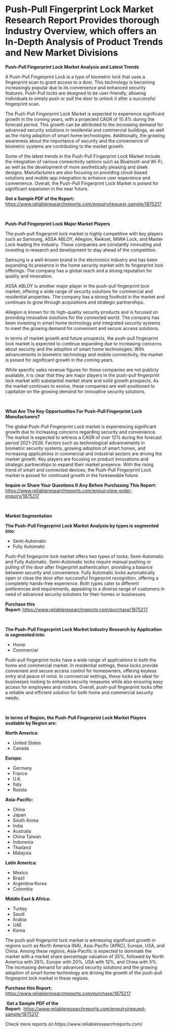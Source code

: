 <p><h1>Push-Pull Fingerprint Lock Market Research Report Provides thorough Industry Overview, which offers an In-Depth Analysis of Product Trends and New Market Divisions</h1></p><p><strong>Push-Pull Fingerprint Lock Market Analysis and Latest Trends</strong></p>
<p><p>A Push-Pull Fingerprint Lock is a type of biometric lock that uses a fingerprint scan to grant access to a door. This technology is becoming increasingly popular due to its convenience and enhanced security features. Push-Pull locks are designed to be user-friendly, allowing individuals to simply push or pull the door to unlock it after a successful fingerprint scan.</p><p>The Push-Pull Fingerprint Lock Market is expected to experience significant growth in the coming years, with a projected CAGR of 10.4% during the forecast period. This growth can be attributed to the increasing demand for advanced security solutions in residential and commercial buildings, as well as the rising adoption of smart home technologies. Additionally, the growing awareness about the importance of security and the convenience of biometric systems are contributing to the market growth.</p><p>Some of the latest trends in the Push-Pull Fingerprint Lock Market include the integration of various connectivity options such as Bluetooth and Wi-Fi, as well as the development of more aesthetically pleasing and sleek designs. Manufacturers are also focusing on providing cloud-based solutions and mobile app integration to enhance user experience and convenience. Overall, the Push-Pull Fingerprint Lock Market is poised for significant expansion in the near future.</p></p>
<p><strong>Get a Sample PDF of the Report:&nbsp;</strong> <a href="https://www.reliableresearchreports.com/enquiry/request-sample/1875217">https://www.reliableresearchreports.com/enquiry/request-sample/1875217</a></p>
<p>&nbsp;</p>
<p><strong>Push-Pull Fingerprint Lock Major Market Players</strong></p>
<p><p>The push-pull fingerprint lock market is highly competitive with key players such as Samsung, ASSA ABLOY, Allegion, Kwikset, MIWA Lock, and Master Lock leading the industry. These companies are constantly innovating and investing in research and development to stay ahead of the competition. </p><p>Samsung is a well-known brand in the electronics industry and has been expanding its presence in the home security market with its fingerprint lock offerings. The company has a global reach and a strong reputation for quality and innovation. </p><p>ASSA ABLOY is another major player in the push-pull fingerprint lock market, offering a wide range of security solutions for commercial and residential properties. The company has a strong foothold in the market and continues to grow through acquisitions and strategic partnerships. </p><p>Allegion is known for its high-quality security products and is focused on providing innovative solutions for the connected world. The company has been investing in smart home technology and integrated security systems to meet the growing demand for convenient and secure access solutions. </p><p>In terms of market growth and future prospects, the push-pull fingerprint lock market is expected to continue expanding due to increasing concerns about security and the adoption of smart home technologies. With advancements in biometric technology and mobile connectivity, the market is poised for significant growth in the coming years.</p><p>While specific sales revenue figures for these companies are not publicly available, it is clear that they are major players in the push-pull fingerprint lock market with substantial market share and solid growth prospects. As the market continues to evolve, these companies are well-positioned to capitalize on the growing demand for innovative security solutions.</p></p>
<p>&nbsp;</p>
<p><strong>What Are The Key Opportunities For Push-Pull Fingerprint Lock Manufacturers?</strong></p>
<p><p>The global Push-Pull Fingerprint Lock market is experiencing significant growth due to increasing concerns regarding security and convenience. The market is expected to witness a CAGR of over 12% during the forecast period 2021-2026. Factors such as technological advancements in biometric security systems, growing adoption of smart homes, and increasing applications in commercial and industrial sectors are driving the market growth. Key players are focusing on product innovations and strategic partnerships to expand their market presence. With the rising trend of smart and connected devices, the Push-Pull Fingerprint Lock market is poised for continued growth in the foreseeable future.</p></p>
<p><strong>Inquire or Share Your Questions If Any Before Purchasing This Report:</strong> <a href="https://www.reliableresearchreports.com/enquiry/pre-order-enquiry/1875217">https://www.reliableresearchreports.com/enquiry/pre-order-enquiry/1875217</a></p>
<p>&nbsp;</p>
<p><strong>Market Segmentation</strong></p>
<p><strong>The Push-Pull Fingerprint Lock Market Analysis by types is segmented into:</strong></p>
<p><ul><li>Semi-Automatic</li><li>Fully Automatic</li></ul></p>
<p><p>Push-Pull fingerprint lock market offers two types of locks: Semi-Automatic and Fully Automatic. Semi-Automatic locks require manual pushing or pulling of the door after fingerprint authentication, providing a balance between security and convenience. Fully Automatic locks automatically open or close the door after successful fingerprint recognition, offering a completely hands-free experience. Both types cater to different preferences and requirements, appealing to a diverse range of customers in need of advanced security solutions for their homes or businesses.</p></p>
<p><strong>Purchase this Report:&nbsp;</strong><a href="https://www.reliableresearchreports.com/purchase/1875217">https://www.reliableresearchreports.com/purchase/1875217</a></p>
<p>&nbsp;</p>
<p><strong>The Push-Pull Fingerprint Lock Market Industry Research by Application is segmented into:</strong></p>
<p><ul><li>Home</li><li>Commercial</li></ul></p>
<p><p>Push-pull fingerprint locks have a wide range of applications in both the home and commercial market. In residential settings, these locks provide convenient and secure access control for homeowners, offering keyless entry and peace of mind. In commercial settings, these locks are ideal for businesses looking to enhance security measures while also ensuring easy access for employees and visitors. Overall, push-pull fingerprint locks offer a reliable and efficient solution for both home and commercial security needs.</p></p>
<p>&nbsp;</p>
<p><strong>In terms of Region, the Push-Pull Fingerprint Lock Market Players available by Region are:</strong></p>
<p>
    <p> <strong> North America: </strong>
        <ul>
            <li>United States</li>
            <li>Canada</li>
        </ul>
        </p> 
    <p> <strong> Europe: </strong>
        <ul>
            <li>Germany</li>
            <li>France</li>
            <li>U.K.</li>
            <li>Italy</li>
            <li>Russia</li>
        </ul>
        </p> 
    <p> <strong> Asia-Pacific: </strong>
        <ul>
            <li>China</li>
            <li>Japan</li>
            <li>South Korea</li>
            <li>India</li>
            <li>Australia</li>
            <li>China Taiwan</li>
            <li>Indonesia</li>
            <li>Thailand</li>
            <li>Malaysia</li>
        </ul>
        </p> 
    <p> <strong> Latin America: </strong>
        <ul>
            <li>Mexico</li>
            <li>Brazil</li>
            <li>Argentina Korea</li>
            <li>Colombia</li>
        </ul>
        </p> 
    <p> <strong> Middle East & Africa: </strong>
        <ul>
            <li>Turkey</li>
            <li>Saudi</li>
            <li>Arabia</li>
            <li>UAE</li>
            <li>Korea</li>
        </ul>
    </p>
    </p>
<p><p>The push-pull fingerprint lock market is witnessing significant growth in regions such as North America (NA), Asia-Pacific (APAC), Europe, USA, and China. Among these regions, Asia-Pacific is expected to dominate the market with a market share percentage valuation of 35%, followed by North America with 28%, Europe with 20%, USA with 12%, and China with 5%. The increasing demand for advanced security solutions and the growing adoption of smart home technology are driving the growth of the push-pull fingerprint lock market in these regions.</p></p>
<p><strong>Purchase this Report: </strong><a href="https://www.reliableresearchreports.com/purchase/1875217">https://www.reliableresearchreports.com/purchase/1875217</a></p>
<p>&nbsp;<strong>Get a Sample PDF of the Report:&nbsp;&nbsp;</strong><a href="https://www.reliableresearchreports.com/enquiry/request-sample/1875217">https://www.reliableresearchreports.com/enquiry/request-sample/1875217</a></p>
<p><strong></strong></p>
<p>Check more reports on https://www.reliableresearchreports.com/</p>